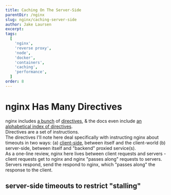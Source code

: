 ```yaml
---
title: Caching On The Server-Side
parentDir: /nginx
slug: nginx/caching-server-side
author: Jake Laursen
excerpt:
tags:
  [
    'nginx',
    'reverse proxy',
    'node',
    'docker',
    'containers',
    'caching',
    'performance',
  ]
order: 8
---
```


# nginx Has Many Directives

nginx includes [a bunch](https://www.nginx.com/resources/wiki/start/topics/examples/fullexample2/#nginx-conf) of [directives](http://nginx.org/en/docs/http/ngx_http_proxy_module.html), & the docs even include [an alphabetical index of directives](http://nginx.org/en/docs/dirindex.html).  
Directives are a set of instructions.  
The directives I'll note here deal specifically with instructing nginx about timeouts in two ways: (a) [client-side](/nginx/caching-client-side), between itself and the client-world (b) server-side, between itself and "backend" proxied service(s).  
As a one-line review, nginx here lives between client requests and servers - client requests get to nginx and nginx "passes along" requests to servers. Servers respond, send the respond to nginx, which "passes along" the response to the client.

## server-side timeouts to restrict "stalling"
